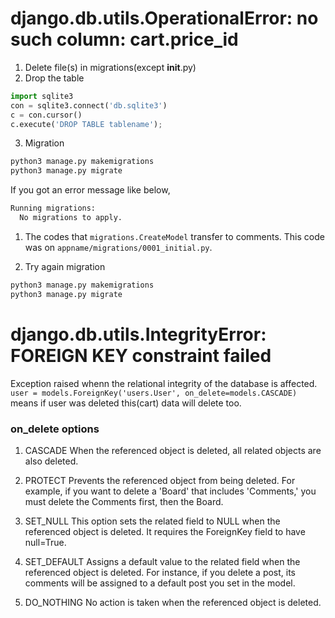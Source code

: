 # django.db.utils.OperationalError: no such column: cart.price_id
1. Delete file(s) in migrations(except __init__.py)
2. Drop the table
```python
import sqlite3
con = sqlite3.connect('db.sqlite3')
c = con.cursor()
c.execute('DROP TABLE tablename');
```
3. Migration
```bash
python3 manage.py makemigrations
python3 manage.py migrate
```

If you got an error message like below,
```bash
Running migrations:
  No migrations to apply.
```

1. The codes that `migrations.CreateModel` transfer to comments.
This code was on `appname/migrations/0001_initial.py`.

2. Try again migration
```bash
python3 manage.py makemigrations
python3 manage.py migrate
```

# django.db.utils.IntegrityError: FOREIGN KEY constraint failed
Exception raised whenn the relational integrity of the database is affected.
`user = models.ForeignKey('users.User', on_delete=models.CASCADE)` means
if user was deleted this(cart) data will delete too.

### on_delete options
1. CASCADE
When the referenced object is deleted, all related objects are also deleted.

2. PROTECT
Prevents the referenced object from being deleted. For example, if you want to delete a 'Board' that includes 'Comments,' you must delete the Comments first, then the Board.

3. SET_NULL
This option sets the related field to NULL when the referenced object is deleted. It requires the ForeignKey field to have null=True.

4. SET_DEFAULT
Assigns a default value to the related field when the referenced object is deleted. For instance, if you delete a post, its comments will be assigned to a default post you set in the model.

5. DO_NOTHING
No action is taken when the referenced object is deleted.
